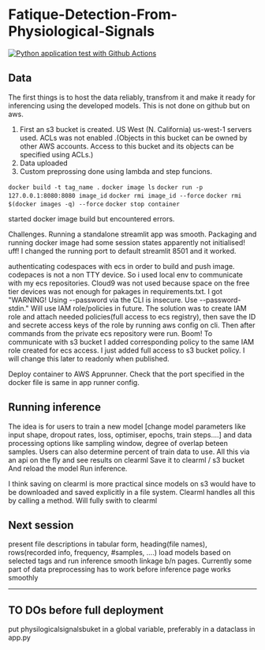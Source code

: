 # Fatique-Detection-From-Physiological-Signals

[![Python application test with Github Actions](https://github.com/el-dAna/Fatique-Detection-From-Physiological-Signals/actions/workflows/main.yml/badge.svg)](https://github.com/el-dAna/Fatique-Detection-From-Physiological-Signals/actions/workflows/main.yml)

## Data
The  first things is to host the data reliably, transfrom it and make it ready for inferencing using the developed models. This is not done on github but on aws.
1. First an s3 bucket is created. US West (N. California) us-west-1 servers used.
ACLs was not enabled .(Objects in this bucket can be owned by other AWS accounts. Access to this bucket and its objects can be specified using ACLs.)
2. Data uploaded
3. Custom preprossing done using lambda and step funcions.

`docker build -t tag_name .`
`docker image ls`
`docker run -p 127.0.0.1:8080:8080 image_id`
`docker rmi image_id --force`
`docker rmi $(docker images -q) --force`
`docker stop container`


started docker image build but encountered errors. 


Challenges.
Running a standalone streamlit app was smooth. Packaging and running docker image had some session states apparently not initialised! uff! I changed the running port to default streamlit 8501 and it worked. 

authenticating codespaces with ecs in order to build and push image. codepaces is not a non TTY device. So i used local env to communicate with my ecs repositories. Cloud9 was not used because space on the free tier devices was not enough for pakages in requirements.txt. I got "WARNING! Using --password via the CLI is insecure. Use --password-stdin." Will use IAM role/policies in future. 
The solution was to create IAM role and attach needed policies(full access to ecs registry), then save the ID and secrete access keys of the role by running aws config on cli. Then after commands from the private ecs repository were run. Boom! To communicate with s3 bucket I added corresponding policy to the same IAM role created for ecs access. I just added full access to s3 bucket policy. I will change this later to readonly when published.

Deploy container to AWS Apprunner. Check that the port specified in the docker file is same in app runner config.

## Running inference
The idea is for users to train a new model
[change model parameters like input shape, dropout rates, loss, optimiser, epochs, train steps....] and data processing options like sampling window, degree of overlap beteen samples. Users can also determine percent of train data to use. All this via an api on the fly and see results on clearml
Save it to clearml / s3 bucket
And reload the model
Run inference. 

I think saving on clearml is more practical since models on s3 would have to be downloaded and saved explicitly in a file system. Clearml handles all this by calling a method. Will fully swith to clearml

## Next session
present file descriptions in tabular form, heading(file names), rows(recorded info, frequency, #samples, ....)
load models based on selected tags and run inference
smooth linkage b/n pages. Currently some part of data preprocessing has to work before inference page works smoothly

---------------------------------------------------------------
## TO DOs before full deployment
put physilogicalsignalsbuket in a global variable, preferably in a dataclass in app.py
